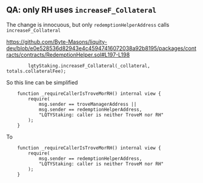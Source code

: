 

## QA: only RH uses `increaseF_Collateral`

The change is innocuous, but only `redemptionHelperAddress` calls `increaseF_Collateral`

https://github.com/Byte-Masons/liquity-dev/blob/e0e528536d82943e4c45947416072038a92b8195/packages/contracts/contracts/RedemptionHelper.sol#L197-L198

```solidity
        lqtyStaking.increaseF_Collateral(_collateral, totals.collateralFee);

```

So this line can be simplified

```solidity
    function _requireCallerIsTroveMorRH() internal view {
        require(
            msg.sender == troveManagerAddress ||
            msg.sender == redemptionHelperAddress,
            "LQTYStaking: caller is neither TroveM nor RH"
        );
    }
```

To
```solidity
    function _requireCallerIsTroveMorRH() internal view {
        require(
            msg.sender == redemptionHelperAddress,
            "LQTYStaking: caller is neither TroveM nor RH"
        );
    }
```